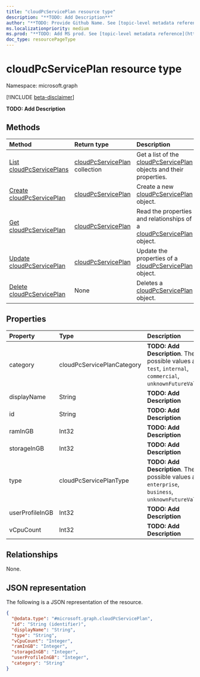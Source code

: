 ```yaml
---
title: "cloudPcServicePlan resource type"
description: "**TODO: Add Description**"
author: "**TODO: Provide Github Name. See [topic-level metadata reference](https://msgo.azurewebsites.net/add/document/guidelines/metadata.html#topic-level-metadata)**"
ms.localizationpriority: medium
ms.prod: "**TODO: Add MS prod. See [topic-level metadata reference](https://msgo.azurewebsites.net/add/document/guidelines/metadata.html#topic-level-metadata)**"
doc_type: resourcePageType
---
```


# cloudPcServicePlan resource type

Namespace: microsoft.graph

[!INCLUDE [beta-disclaimer](../../includes/beta-disclaimer.md)]

**TODO: Add Description**

## Methods
|Method|Return type|Description|
|:---|:---|:---|
|[List cloudPcServicePlans](../api/cloudpcserviceplan-list.md)|[cloudPcServicePlan](../resources/cloudpcserviceplan.md) collection|Get a list of the [cloudPcServicePlan](../resources/cloudpcserviceplan.md) objects and their properties.|
|[Create cloudPcServicePlan](../api/cloudpcserviceplan-create.md)|[cloudPcServicePlan](../resources/cloudpcserviceplan.md)|Create a new [cloudPcServicePlan](../resources/cloudpcserviceplan.md) object.|
|[Get cloudPcServicePlan](../api/cloudpcserviceplan-get.md)|[cloudPcServicePlan](../resources/cloudpcserviceplan.md)|Read the properties and relationships of a [cloudPcServicePlan](../resources/cloudpcserviceplan.md) object.|
|[Update cloudPcServicePlan](../api/cloudpcserviceplan-update.md)|[cloudPcServicePlan](../resources/cloudpcserviceplan.md)|Update the properties of a [cloudPcServicePlan](../resources/cloudpcserviceplan.md) object.|
|[Delete cloudPcServicePlan](../api/cloudpcserviceplan-delete.md)|None|Deletes a [cloudPcServicePlan](../resources/cloudpcserviceplan.md) object.|

## Properties
|Property|Type|Description|
|:---|:---|:---|
|category|cloudPcServicePlanCategory|**TODO: Add Description**. The possible values are: `test`, `internal`, `commercial`, `unknownFutureValue`.|
|displayName|String|**TODO: Add Description**|
|id|String|**TODO: Add Description**|
|ramInGB|Int32|**TODO: Add Description**|
|storageInGB|Int32|**TODO: Add Description**|
|type|cloudPcServicePlanType|**TODO: Add Description**. The possible values are: `enterprise`, `business`, `unknownFutureValue`.|
|userProfileInGB|Int32|**TODO: Add Description**|
|vCpuCount|Int32|**TODO: Add Description**|

## Relationships
None.

## JSON representation
The following is a JSON representation of the resource.
<!-- {
  "blockType": "resource",
  "keyProperty": "id",
  "@odata.type": "microsoft.graph.cloudPcServicePlan",
  "openType": false
}
-->
``` json
{
  "@odata.type": "#microsoft.graph.cloudPcServicePlan",
  "id": "String (identifier)",
  "displayName": "String",
  "type": "String",
  "vCpuCount": "Integer",
  "ramInGB": "Integer",
  "storageInGB": "Integer",
  "userProfileInGB": "Integer",
  "category": "String"
}
```

